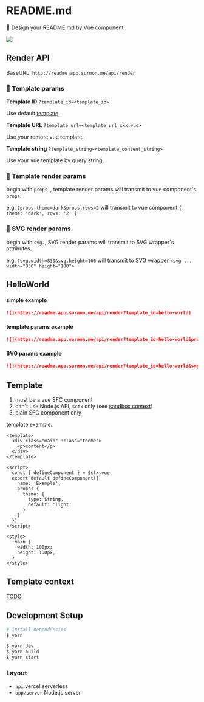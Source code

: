 # README.md

🚀 Design your README.md by Vue component.

![](https://readme.app.surmon.me/api/render?template_id=hello-world&svg.width=830&svg.height=300)

## Render API

BaseURL: `http://readme.app.surmon.me/api/render`

### 🔷 Template params

**Template ID** `?template_id=<template_id>`

Use default [template](https://github.com/surmon-china/README.md/tree/main/templates).

**Template URL** `?template_url=<template_url_xxx.vue>`

Use your remote vue template.

**Template string** `?template_string=<template_content_string>`

Use your vue template by query string.

### 🔷 Template render params

begin with `props.`, template render params will transmit to vue component's `props`.

e.g. `?props.theme=dark&props.rows=2` will transmit to vue component `{ theme: 'dark', rows: '2' }`

### 🔷 SVG render params

begin with `svg.`, SVG render params will transmit to SVG wrapper's attributes.

e.g. `?svg.width=830&svg.height=100` will transmit to SVG wrapper `<svg ... width="830" height="100">`

## HelloWorld

#### simple example

```markdown
![](https://readme.app.surmon.me/api/render?template_id=hello-world)
```

#### template params example

```markdown
![](https://readme.app.surmon.me/api/render?template_id=hello-world&props.theme=dark)
```

#### SVG params example

```markdown
![](https://readme.app.surmon.me/api/render?template_id=hello-world&svg.width=800&svg.height=300)
```

## Template

1. must be a vue SFC component
2. can't use Node.js API, `$ctx` only (see [sandbox context](https://github.com/surmon-china/README.md/blob/main/app/step-vue-render.ts#L13))
3. plain SFC component only

template example:

```vue
<template>
  <div class="main" :class="theme">
    <p>content</p>
  </div>
</template>

<script>
  const { defineComponent } = $ctx.vue
  export default defineComponent({
    name: 'Example',
    props: {
      theme: {
        type: String,
        default: 'light'
      }
    }
  })
</script>

<style>
  .main {
    width: 100px;
    height: 100px;
  }
</style>
```

## Template context

[TODO](https://github.com/surmon-china/README.md/blob/main/app/step-vue-render.ts#L13)

## Development Setup

```bash
# install dependencies
$ yarn

$ yarn dev
$ yarn build
$ yarn start
```

### Layout

- `api` vercel serverless
- `app/server` Node.js server
